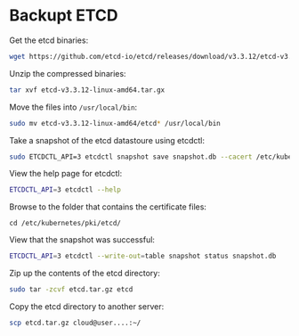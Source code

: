 # Backupt ETCD

Get the etcd binaries:
```sh
wget https://github.com/etcd-io/etcd/releases/download/v3.3.12/etcd-v3.3.12-linux-amd64.tar.gz
```

Unzip the compressed binaries:
```sh
tar xvf etcd-v3.3.12-linux-amd64.tar.gx
```

Move the files into `/usr/local/bin`:
```sh
sudo mv etcd-v3.3.12-linux-amd64/etcd* /usr/local/bin
```

Take a snapshot of the etcd datastoure using etcdctl:
```sh
sudo ETCDCTL_API=3 etcdctl snapshot save snapshot.db --cacert /etc/kubernetes/pki/etcd/server.crt --cert /etc/kubernetes/pki/etcd/ca.crt --key /etc/kubernetes/pki/etcd/ca.key
```

View the help page for etcdctl:
```sh
ETCDCTL_API=3 etcdctl --help
```

Browse to the folder that contains the certificate files:
```
cd /etc/kubernetes/pki/etcd/
```

View that the snapshot was successful:
```sh
ETCDCTL_API=3 etcdctl --write-out=table snapshot status snapshot.db
```

Zip up the contents of the etcd directory:
```sh
sudo tar -zcvf etcd.tar.gz etcd
```

Copy the etcd directory to another server:
```sh
scp etcd.tar.gz cloud@user....:~/
```
